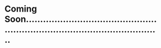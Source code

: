 # Coming Soon.....................................................................................................
